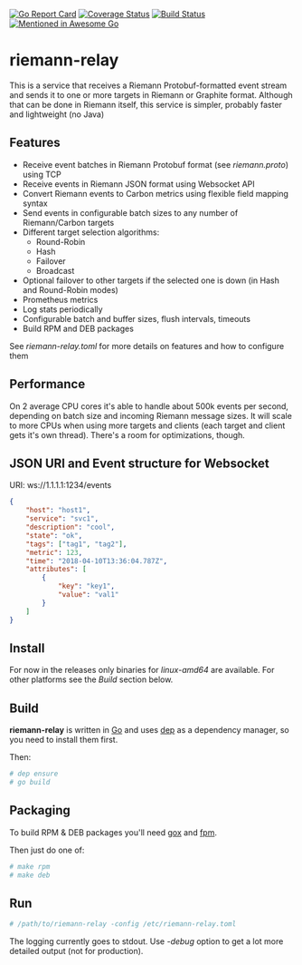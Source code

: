 [![Go Report Card](https://goreportcard.com/badge/github.com/blind-oracle/riemann-relay)](https://goreportcard.com/report/github.com/blind-oracle/riemann-relay)
[![Coverage Status](https://coveralls.io/repos/github/blind-oracle/riemann-relay/badge.svg?branch=master)](https://coveralls.io/github/blind-oracle/riemann-relay?branch=master)
[![Build Status](https://travis-ci.org/blind-oracle/riemann-relay.svg?branch=master)](https://travis-ci.org/blind-oracle/riemann-relay)
[![Mentioned in Awesome Go](https://awesome.re/mentioned-badge-flat.svg)](https://github.com/avelino/awesome-go)

# riemann-relay
This is a service that receives a Riemann Protobuf-formatted event stream and sends it to one or more targets in Riemann or Graphite format.
Although that can be done in Riemann itself, this service is simpler, probably faster and lightweight (no Java)

## Features
* Receive event batches in Riemann Protobuf format (see *riemann.proto*) using TCP
* Receive events in Riemann JSON format using Websocket API
* Convert Riemann events to Carbon metrics using flexible field mapping syntax
* Send events in configurable batch sizes to any number of Riemann/Carbon targets
* Different target selection algorithms:
  - Round-Robin
  - Hash
  - Failover
  - Broadcast
* Optional failover to other targets if the selected one is down (in Hash and Round-Robin modes)
* Prometheus metrics
* Log stats periodically
* Configurable batch and buffer sizes, flush intervals, timeouts
* Build RPM and DEB packages

See *riemann-relay.toml* for more details on features and how to configure them

## Performance
On 2 average CPU cores it's able to handle about 500k events per second, depending on batch size and incoming Riemann message sizes.
It will scale to more CPUs when using more targets and clients (each target and client gets it's own thread).
There's a room for optimizations, though.

## JSON URI and Event structure for Websocket
URI: ws://1.1.1.1:1234/events

```json
{
    "host": "host1",
    "service": "svc1",
    "description": "cool",
    "state": "ok",
    "tags": ["tag1", "tag2"],
    "metric": 123,
    "time": "2018-04-10T13:36:04.787Z",
    "attributes": [
        {
            "key": "key1",
            "value": "val1"
        }
    ]
}
```

## Install
For now in the releases only binaries for *linux-amd64* are available. For other platforms see the *Build* section below.

## Build
**riemann-relay** is written in [Go](https://golang.org/) and uses [dep](https://github.com/golang/dep) as a dependency manager, so you need to install them first.

Then:
```bash
# dep ensure
# go build
```

## Packaging
To build RPM & DEB packages you'll need [gox](https://github.com/mitchellh/gox) and [fpm](https://github.com/jordansissel/fpm).

Then just do one of:
```bash
# make rpm
# make deb
```

## Run
```bash
# /path/to/riemann-relay -config /etc/riemann-relay.toml
```

The logging currently goes to stdout.
Use *-debug* option to get a lot more detailed output (not for production).
